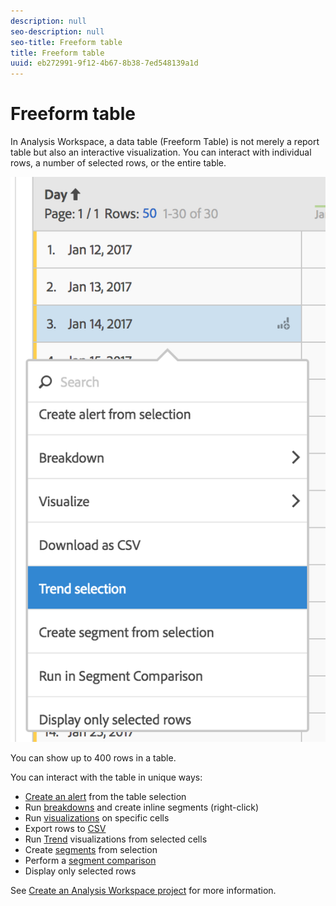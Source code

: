 ```yaml
---
description: null
seo-description: null
seo-title: Freeform table
title: Freeform table
uuid: eb272991-9f12-4b67-8b38-7ed548139a1d
---
```


# Freeform table

In Analysis Workspace, a data table (Freeform Table) is not merely a report table but also an interactive visualization. You can interact with individual rows, a number of selected rows, or the entire table.

![](assets/data-table.png)

You can show up to 400 rows in a table.

You can interact with the table in unique ways:

* [Create an alert](/help/components/c-alerts/alert-builder.md) from the table selection 
* Run [breakdowns](/help/analyze/analysis-workspace/components/dimensions/t-breakdown-fa.md) and create inline segments (right-click) 
* Run [visualizations](/help/analyze/analysis-workspace/visualizations/freeform-analysis-visualizations.md) on specific cells 
* Export rows to [CSV](/help/analyze/analysis-workspace/curate-share/download-send.md) 
* Run [Trend](/help/analyze/analysis-workspace/analysis-workspace-features.md#section_34930C967C104C2B9092BA8DCF2BF81A) visualizations from selected cells 
* Create [segments](/help/analyze/analysis-workspace/components/t-freeform-project-segment.md) from selection 
* Perform a [segment comparison](/help/analyze/analysis-workspace/c-panels/c-segment-comparison/segment-comparison.md) 
* Display only selected rows

See [Create an Analysis Workspace project](/help/analyze/analysis-workspace/build-workspace-project/t-freeform-project.md) for more information.
